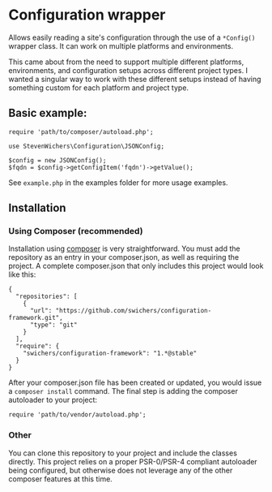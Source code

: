 # Configuration wrapper

Allows easily reading a site's configuration through the use of a `*Config()`
wrapper class. It can work on multiple platforms and environments.

This came about from the need to support multiple different platforms,
environments, and configuration setups across different project types. I wanted
a singular way to work with these different setups instead of having something
custom for each platform and project type.

## Basic example:

    require 'path/to/composer/autoload.php';

    use StevenWichers\Configuration\JSONConfig;

    $config = new JSONConfig();
    $fqdn = $config->getConfigItem('fqdn')->getValue();

See `example.php` in the examples folder for more usage examples.

## Installation

### Using Composer (recommended)

Installation using [composer](https://getcomposer.org/) is very straightforward.
You must add the repository as an entry in your composer.json, as well as
requiring the project. A complete composer.json that only includes this project
would look like this:

    {
      "repositories": [
        {
          "url": "https://github.com/swichers/configuration-framework.git",
          "type": "git"
        }
      ],
      "require": {
        "swichers/configuration-framework": "1.*@stable"
      }
    }

After your composer.json file has been created or updated, you would issue a
`composer install` command. The final step is adding the composer autoloader to
your project:

    require 'path/to/vendor/autoload.php';

### Other

You can clone this repository to your project and include the classes directly.
This project relies on a proper PSR-0/PSR-4 compliant autoloader being
configured, but otherwise does not leverage any of the other composer features
at this time.
